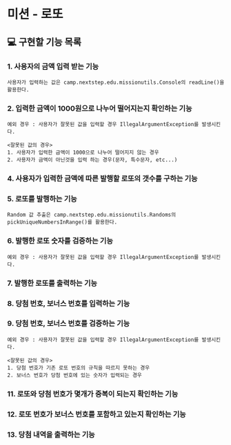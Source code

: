 # 미션 - 로또

## :computer: 구현할 기능 목록

### 1. 사용자의 금액 입력 받는 기능
    사용자가 입력하는 값은 camp.nextstep.edu.missionutils.Console의 readLine()을 활용한다.

### 2. 입력한 금액이 1000원으로 나누어 떨어지는지 확인하는 기능
    예외 경우 : 사용자가 잘못된 값을 입력할 경우 IllegalArgumentException를 발생시킨다.
    
    <잘못된 값의 경우>
    1. 사용자가 입력한 금액이 1000으로 나누어 떨어지지 않는 경우
    2. 사용자가 금액이 아닌것을 입력 하는 경우(문자, 특수문자, etc...)

### 4. 사용자가 입력한 금액에 따른 발행할 로또의 갯수를 구하는 기능

### 5. 로또를 발행하는 기능
    Random 값 추출은 camp.nextstep.edu.missionutils.Randoms의 pickUniqueNumbersInRange()를 활용한다.

### 6. 발행한 로또 숫자를 검증하는 기능
    예외 경우 : 사용자가 잘못된 값을 입력할 경우 IllegalArgumentException를 발생시킨다.

### 7. 발행한 로또를 출력하는 기능

### 8. 당첨 번호, 보너스 번호를 입력하는 기능

### 9. 당첨 번호, 보너스 번호를 검증하는 기능
    예외 경우 : 사용자가 잘못된 값을 입력할 경우 IllegalArgumentException를 발생시킨다.
    
    <잘못된 값의 경우>
    1. 당첨 번호가 기존 로또 번호의 규칙을 따르지 못하는 경우
    2. 보너스 번호가 당첨 번호에 있는 숫자가 입력되는 경우

### 11. 로또와 당첨 번호가 몇개가 중복이 되는지 확인하는 기능

### 12. 로또 번호가 보너스 번호를 포함하고 있는지 확인하는 기능

### 13. 당첨 내역을 출력하는 기능
